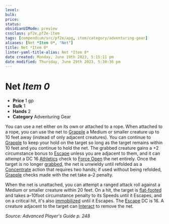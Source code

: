 ```yaml
---
level:
bulk:
price:
status:
obsidianUIMode: preview
cssclass: pf2e,pf2e-item
tags: [compendium/src/pf2e/apg, item/category/adventuring-gear]
aliases: [Net *Item 0*, "Net"]
title: Net *Item 0*
linter-yaml-title-alias: Net *Item 0*
date created: Monday, June 19th 2023, 5:15:11 pm
date modified: Thursday, June 29th 2023, 5:30:36 pm
---
```


# Net *Item 0*

- **Price** 1 gp
- **Bulk** 1
- **Hands** 2
- **Category** Adventuring Gear

You can use a net either on its own or attached to a rope. When attached to a rope, you can use the net to [Grapple](rules/actions/grapple.md) a Medium or smaller creature up to 10 feet away (instead of only adjacent creatures). You can continue to [Grapple](rules/actions/grapple.md) to keep your hold on the target so long as the target remains within 10 feet and you continue to hold the net. The grabbed creature gains a +2 circumstance bonus to [Escape](rules/actions/escape.md) unless you are adjacent to them, and it can attempt a DC 16 [Athletics](compendium/skills.md#Athletics) check to [Force Open](rules/actions/force-open.md) the net entirely. Once the target is no longer [grabbed](rules/conditions.md#Grabbed), the net is unwieldy until refolded as a [Concentrate](rules/traits/concentrate.md) action that requires two hands; if used without being refolded, [Grapple](rules/actions/grapple.md) checks made with the net take a–2 penalty.

When the net is unattached, you can attempt a ranged attack roll against a Medium or smaller creature within 20 feet. On a hit, the target is [flat-footed](rules/conditions.md#Flat-footed) and takes a–10foot circumstance penalty to its Speeds until it Escapes, and on a critical hit, it's also [immobilized](rules/conditions.md#Immobilized) until it Escapes. The [Escape](rules/actions/escape.md) DC is 16. A creature adjacent to the target can [Interact](rules/actions/interact.md) to remove the net.

*Source: Advanced Player's Guide p. 248*
